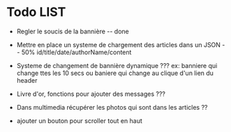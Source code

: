 Todo LIST
========


* Regler le soucis de la bannière -- done

* Mettre en place un systeme de chargement des articles dans un JSON -- 50%
    id/title/date/authorName/content
    
* Systeme de changement de bannière dynamique ??? ex: banniere qui change ttes les 10 secs 
    ou baniere qui change au clique d'un lien du header

* Livre d'or, fonctions pour ajouter des messages ???

* Dans multimedia récupérer les photos qui sont dans les articles ??

* ajouter un bouton pour scroller tout en haut